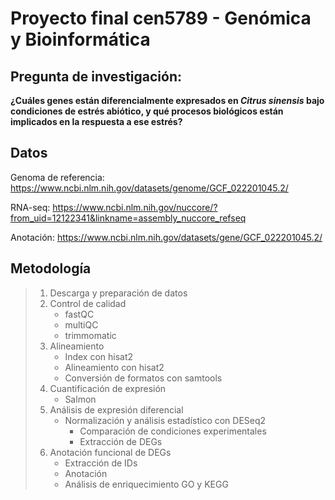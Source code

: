 # Proyecto final cen5789 - Genómica y Bioinformática

## **Pregunta de investigación:**
**¿Cuáles genes están diferencialmente expresados en *Citrus sinensis* bajo condiciones de estrés abiótico, y qué procesos biológicos están implicados en la respuesta a ese estrés?**

## Datos
 Genoma de referencia: https://www.ncbi.nlm.nih.gov/datasets/genome/GCF_022201045.2/
> 
 RNA-seq: https://www.ncbi.nlm.nih.gov/nuccore/?from_uid=12122341&linkname=assembly_nuccore_refseq
>
 Anotación: https://www.ncbi.nlm.nih.gov/datasets/gene/GCF_022201045.2/

## Metodología
> 1. Descarga y preparación de datos
> 2. Control de calidad
>    - fastQC
>    - multiQC
>    - trimmomatic
> 3. Alineamiento
>    - Index con hisat2
>    - Alineamiento con hisat2
>    - Conversión de formatos con samtools
> 4. Cuantificación de expresión
>    - Salmon
> 5. Análisis de expresión diferencial
>    - Normalización y análisis estadístico con DESeq2
>      - Comparación de condiciones experimentales
>      - Extracción de DEGs
> 6. Anotación funcional de DEGs
>    - Extracción de IDs
>    - Anotación
>    - Análisis de enriquecimiento GO y KEGG
>   


